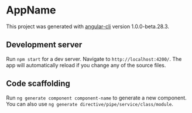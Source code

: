 # AppName

This project was generated with [angular-cli](https://github.com/angular/angular-cli) version 1.0.0-beta.28.3.

## Development server
Run `npm start` for a dev server. Navigate to `http://localhost:4200/`. The app will automatically reload if you change any of the source files.

## Code scaffolding

Run `ng generate component component-name` to generate a new component. You can also use `ng generate directive/pipe/service/class/module`.
